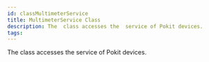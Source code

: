 ```yaml
---
id: classMultimeterService
title: MultimeterService Class
description: The  class accesses the  service of Pokit devices.
tags:
---
```

The  <docRefTextType>  class accesses the  <docMarkupType>  service of Pokit devices.
